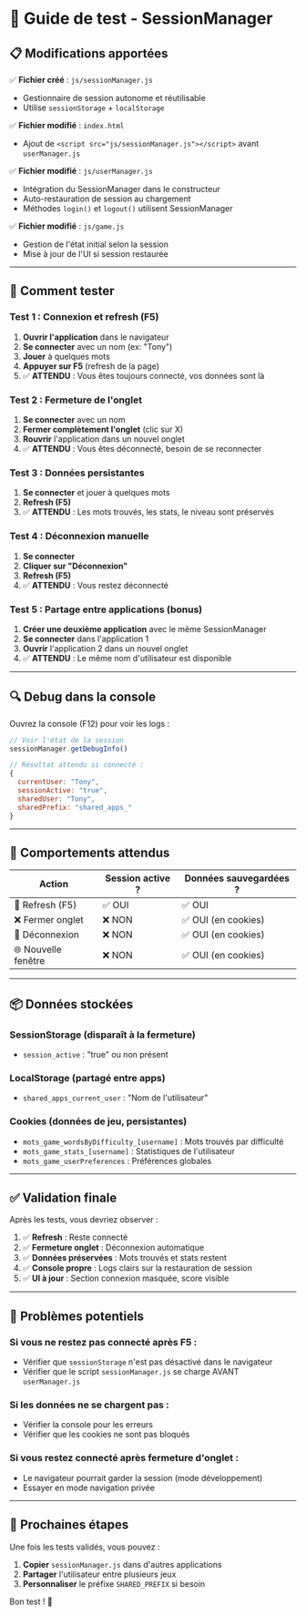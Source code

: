 # 🧪 Guide de test - SessionManager

## 📋 Modifications apportées

✅ **Fichier créé** : `js/sessionManager.js`

- Gestionnaire de session autonome et réutilisable
- Utilise `sessionStorage` + `localStorage`

✅ **Fichier modifié** : `index.html`

- Ajout de `<script src="js/sessionManager.js"></script>` avant `userManager.js`

✅ **Fichier modifié** : `js/userManager.js`

- Intégration du SessionManager dans le constructeur
- Auto-restauration de session au chargement
- Méthodes `login()` et `logout()` utilisent SessionManager

✅ **Fichier modifié** : `js/game.js`

- Gestion de l'état initial selon la session
- Mise à jour de l'UI si session restaurée

---

## 🧪 Comment tester

### Test 1 : Connexion et refresh (F5)

1. **Ouvrir l'application** dans le navigateur
2. **Se connecter** avec un nom (ex: "Tony")
3. **Jouer** à quelques mots
4. **Appuyer sur F5** (refresh de la page)
5. ✅ **ATTENDU** : Vous êtes toujours connecté, vos données sont là

### Test 2 : Fermeture de l'onglet

1. **Se connecter** avec un nom
2. **Fermer complètement l'onglet** (clic sur X)
3. **Rouvrir** l'application dans un nouvel onglet
4. ✅ **ATTENDU** : Vous êtes déconnecté, besoin de se reconnecter

### Test 3 : Données persistantes

1. **Se connecter** et jouer à quelques mots
2. **Refresh (F5)**
3. ✅ **ATTENDU** : Les mots trouvés, les stats, le niveau sont préservés

### Test 4 : Déconnexion manuelle

1. **Se connecter**
2. **Cliquer sur "Déconnexion"**
3. **Refresh (F5)**
4. ✅ **ATTENDU** : Vous restez déconnecté

### Test 5 : Partage entre applications (bonus)

1. **Créer une deuxième application** avec le même SessionManager
2. **Se connecter** dans l'application 1
3. **Ouvrir** l'application 2 dans un nouvel onglet
4. ✅ **ATTENDU** : Le même nom d'utilisateur est disponible

---

## 🔍 Debug dans la console

Ouvrez la console (F12) pour voir les logs :

```javascript
// Voir l'état de la session
sessionManager.getDebugInfo()

// Résultat attendu si connecté :
{
  currentUser: "Tony",
  sessionActive: "true",
  sharedUser: "Tony",
  sharedPrefix: "shared_apps_"
}
```

---

## 🎯 Comportements attendus

| Action              | Session active ? | Données sauvegardées ? |
| ------------------- | ---------------- | ---------------------- |
| 🔄 Refresh (F5)     | ✅ OUI           | ✅ OUI                 |
| ❌ Fermer onglet    | ❌ NON           | ✅ OUI (en cookies)    |
| 🚪 Déconnexion      | ❌ NON           | ✅ OUI (en cookies)    |
| 🌐 Nouvelle fenêtre | ❌ NON           | ✅ OUI (en cookies)    |

---

## 📦 Données stockées

### SessionStorage (disparaît à la fermeture)

- `session_active` : "true" ou non présent

### LocalStorage (partagé entre apps)

- `shared_apps_current_user` : "Nom de l'utilisateur"

### Cookies (données de jeu, persistantes)

- `mots_game_wordsByDifficulty_[username]` : Mots trouvés par difficulté
- `mots_game_stats_[username]` : Statistiques de l'utilisateur
- `mots_game_userPreferences` : Préférences globales

---

## ✅ Validation finale

Après les tests, vous devriez observer :

1. ✅ **Refresh** : Reste connecté
2. ✅ **Fermeture onglet** : Déconnexion automatique
3. ✅ **Données préservées** : Mots trouvés et stats restent
4. ✅ **Console propre** : Logs clairs sur la restauration de session
5. ✅ **UI à jour** : Section connexion masquée, score visible

---

## 🐛 Problèmes potentiels

### Si vous ne restez pas connecté après F5 :

- Vérifier que `sessionStorage` n'est pas désactivé dans le navigateur
- Vérifier que le script `sessionManager.js` se charge AVANT `userManager.js`

### Si les données ne se chargent pas :

- Vérifier la console pour les erreurs
- Vérifier que les cookies ne sont pas bloqués

### Si vous restez connecté après fermeture d'onglet :

- Le navigateur pourrait garder la session (mode développement)
- Essayer en mode navigation privée

---

## 🎉 Prochaines étapes

Une fois les tests validés, vous pouvez :

1. **Copier** `sessionManager.js` dans d'autres applications
2. **Partager** l'utilisateur entre plusieurs jeux
3. **Personnaliser** le préfixe `SHARED_PREFIX` si besoin

Bon test ! 🚀
